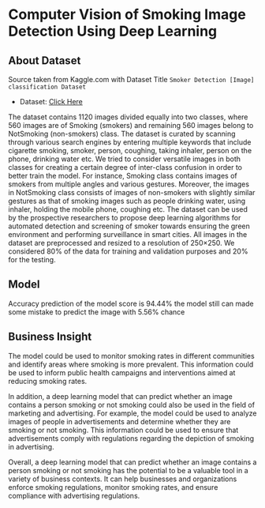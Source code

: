 # Computer Vision of Smoking Image Detection Using Deep Learning

## About Dataset

Source taken from Kaggle.com with Dataset Title `Smoker Detection [Image] classification Dataset`

* Dataset: [Click Here](https://www.kaggle.com/datasets/sujaykapadnis/smoking/data)

The dataset contains 1120 images divided equally into two classes, where 560 images are of Smoking (smokers) and remaining 560 images belong to NotSmoking (non-smokers) class. The dataset is curated by scanning through various search engines by entering multiple keywords that include cigarette smoking, smoker, person, coughing, taking inhaler, person on the phone, drinking water etc. We tried to consider versatile images in both classes for creating a certain degree of inter-class confusion in order to better train the model. For instance, Smoking class contains images of smokers from multiple angles and various gestures. Moreover, the images in NotSmoking class consists of images of non-smokers with slightly similar gestures as that of smoking images such as people drinking water, using inhaler, holding the mobile phone, coughing etc. The dataset can be used by the prospective researchers to propose deep learning algorithms for automated detection and screening of smoker towards ensuring the green environment and performing surveillance in smart cities. All images in the dataset are preprocessed and resized to a resolution of 250×250. We considered 80% of the data for training and validation purposes and 20% for the testing.

## Model
Accuracy prediction of the model score is 94.44% the model still can made some mistake to predict the image with 5.56% chance

## Business Insight

The model could be used to monitor smoking rates in different communities and identify areas where smoking is more prevalent. This information could be used to inform public health campaigns and interventions aimed at reducing smoking rates.

In addition, a deep learning model that can predict whether an image contains a person smoking or not smoking could also be used in the field of marketing and advertising. For example, the model could be used to analyze images of people in advertisements and determine whether they are smoking or not smoking. This information could be used to ensure that advertisements comply with regulations regarding the depiction of smoking in advertising.

Overall, a deep learning model that can predict whether an image contains a person smoking or not smoking has the potential to be a valuable tool in a variety of business contexts. It can help businesses and organizations enforce smoking regulations, monitor smoking rates, and ensure compliance with advertising regulations.

